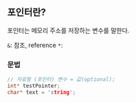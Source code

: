 ## 포인터란?

포인터는 메모리 주소를 저장하는 변수를 말한다.

`&`: 참조, reference
`*`:  

### 문법
```cpp
// 자료형 (포인터) 변수 = 값(optional); 
int* testPointer;
char* text = 'string';
```


